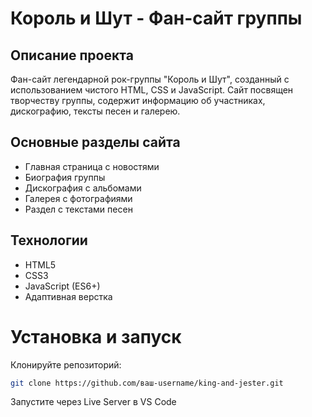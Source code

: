 # Король и Шут - Фан-сайт группы
## Описание проекта
Фан-сайт легендарной рок-группы "Король и Шут", созданный с использованием чистого HTML, CSS и JavaScript. Сайт посвящен творчеству группы, содержит информацию об участниках, дискографию, тексты песен и галерею.

## Основные разделы сайта
- Главная страница с новостями
- Биография группы
- Дискография с альбомами
- Галерея с фотографиями
- Раздел с текстами песен

## Технологии
- HTML5
- CSS3
- JavaScript (ES6+)
- Адаптивная верстка

# Установка и запуск
Клонируйте репозиторий:

```bash
git clone https://github.com/ваш-username/king-and-jester.git
```

Запустите через Live Server в VS Code
